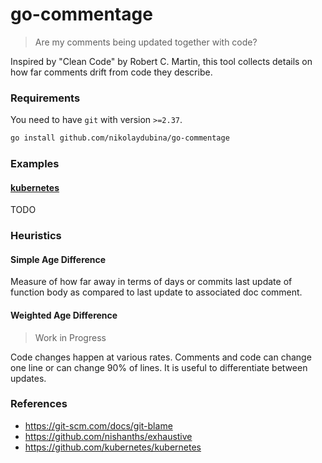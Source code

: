 # go-commentage

> Are my comments being updated together with code?

Inspired by "Clean Code" by Robert C. Martin, this tool collects details on how far comments drift from code they describe.

### Requirements

You need to have `git` with version `>=2.37`.

```bash
go install github.com/nikolaydubina/go-commentage
```

### Examples

#### [kubernetes](https://github.com/kubernetes/kubernetes)

TODO

### Heuristics

#### Simple Age Difference

Measure of how far away in terms of days or commits last update of function body as compared to last update to associated doc comment.

#### Weighted Age Difference

> Work in Progress

Code changes happen at various rates.
Comments and code can change one line or can change 90% of lines.
It is useful to differentiate between updates.

### References

* https://git-scm.com/docs/git-blame
* https://github.com/nishanths/exhaustive
* https://github.com/kubernetes/kubernetes
